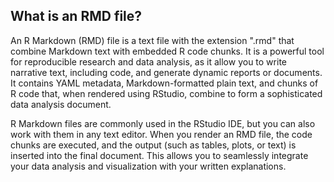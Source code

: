 ## What is an RMD file?

An R Markdown (RMD) file is a text file with the extension ".rmd" that combine Markdown text with embedded R code chunks. It is a powerful tool for reproducible research and data analysis, as it allow you to write narrative text, including code, and generate dynamic reports or documents. It contains YAML metadata, Markdown-formatted plain text, and chunks of R code that, when rendered using RStudio, combine to form a sophisticated data analysis document.

R Markdown files are commonly used in the RStudio IDE, but you can also work with them in any text editor. When you render an RMD file, the code chunks are executed, and the output (such as tables, plots, or text) is inserted into the final document. This allows you to seamlessly integrate your data analysis and visualization with your written explanations.



